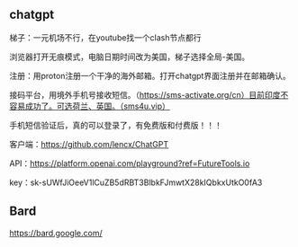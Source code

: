 ## chatgpt
梯子：一元机场不行，在youtube找一个clash节点都行

浏览器打开无痕模式，电脑日期时间改为美国，梯子选择全局-美国。

注册：用proton注册一个干净的海外邮箱。打开chatgpt界面注册并在邮箱确认。

接码平台，用境外手机号接收短信。（https://sms-activate.org/cn）目前印度不容易成功了。可选荷兰、英国。（sms4u.vip）

手机短信验证后，真的可以登录了，有免费版和付费版！！！

客户端：https://github.com/lencx/ChatGPT

API：https://platform.openai.com/playground?ref=FutureTools.io

key：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

## Bard
https://bard.google.com/
